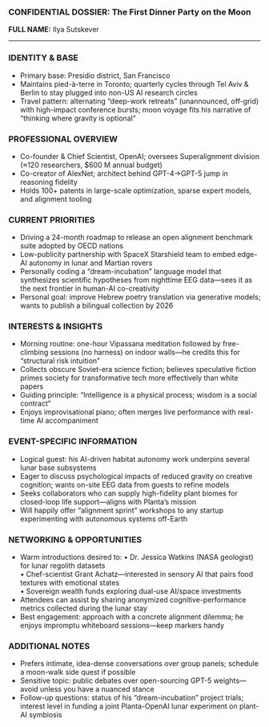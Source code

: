 ### CONFIDENTIAL DOSSIER: The First Dinner Party on the Moon

**FULL NAME:** Ilya Sutskever

---
### IDENTITY & BASE
- Primary base: Presidio district, San Francisco
- Maintains pied-à-terre in Toronto; quarterly cycles through Tel Aviv & Berlin to stay plugged into non-US AI research circles
- Travel pattern: alternating “deep-work retreats” (unannounced, off-grid) with high-impact conference bursts; moon voyage fits his narrative of “thinking where gravity is optional”

### PROFESSIONAL OVERVIEW
- Co-founder & Chief Scientist, OpenAI; oversees Superalignment division (≈120 researchers, $600 M annual budget)
- Co-creator of AlexNet; architect behind GPT-4→GPT-5 jump in reasoning fidelity
- Holds 100+ patents in large-scale optimization, sparse expert models, and alignment tooling

### CURRENT PRIORITIES
- Driving a 24-month roadmap to release an open alignment benchmark suite adopted by OECD nations
- Low-publicity partnership with SpaceX Starshield team to embed edge-AI autonomy in lunar and Martian rovers
- Personally coding a “dream-incubation” language model that synthesizes scientific hypotheses from nighttime EEG data—sees it as the next frontier in human-AI co-creativity
- Personal goal: improve Hebrew poetry translation via generative models; wants to publish a bilingual collection by 2026

### INTERESTS & INSIGHTS
- Morning routine: one-hour Vipassana meditation followed by free-climbing sessions (no harness) on indoor walls—he credits this for “structural risk intuition”
- Collects obscure Soviet-era science fiction; believes speculative fiction primes society for transformative tech more effectively than white papers
- Guiding principle: “Intelligence is a physical process; wisdom is a social contract”
- Enjoys improvisational piano; often merges live performance with real-time AI accompaniment

### EVENT-SPECIFIC INFORMATION
- Logical guest: his AI-driven habitat autonomy work underpins several lunar base subsystems
- Eager to discuss psychological impacts of reduced gravity on creative cognition; wants on-site EEG data from guests to refine models
- Seeks collaborators who can supply high-fidelity plant biomes for closed-loop life support—aligns with Planta’s mission
- Will happily offer “alignment sprint” workshops to any startup experimenting with autonomous systems off-Earth

### NETWORKING & OPPORTUNITIES
- Warm introductions desired to: 
  • Dr. Jessica Watkins (NASA geologist) for lunar regolith datasets  
  • Chef-scientist Grant Achatz—interested in sensory AI that pairs food textures with emotional states  
  • Sovereign wealth funds exploring dual-use AI/space investments
- Attendees can assist by sharing anonymized cognitive-performance metrics collected during the lunar stay
- Best engagement: approach with a concrete alignment dilemma; he enjoys impromptu whiteboard sessions—keep markers handy

### ADDITIONAL NOTES
- Prefers intimate, idea-dense conversations over group panels; schedule a moon-walk side quest if possible
- Sensitive topic: public debates over open-sourcing GPT-5 weights—avoid unless you have a nuanced stance
- Follow-up questions: status of his “dream-incubation” project trials; interest level in funding a joint Planta-OpenAI lunar experiment on plant-AI symbiosis